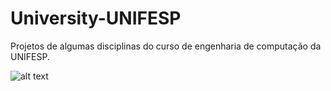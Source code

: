 # University-UNIFESP

Projetos de algumas disciplinas do curso de engenharia de computação da UNIFESP.

![alt text](https://github.com/DaianaKathrin/University-UNIFESP/unifesp_logo.png?raw=true)
